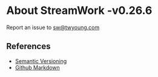 # About StreamWork -v0.26.6 <a name="about"/>

Report an issue to sw@twyoung.com 

## References

  * [Semantic Versioning](https://semver.org/)  
  * [Github Markdown](https://guides.github.com/features/mastering-markdown/)
